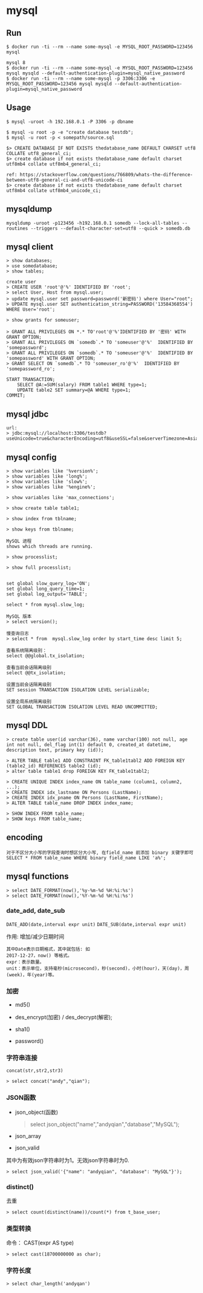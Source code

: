 # mysql

## Run

    $ docker run -ti --rm --name some-mysql -e MYSQL_ROOT_PASSWORD=123456 mysql

    mysql 8
    $ docker run -ti --rm --name some-mysql -e MYSQL_ROOT_PASSWORD=123456 mysql mysqld --default-authentication-plugin=mysql_native_password
    $ docker run -ti --rm --name some-mysql -p 3306:3306 -e MYSQL_ROOT_PASSWORD=123456 mysql mysqld --default-authentication-plugin=mysql_native_password

## Usage

    $ mysql -uroot -h 192.168.0.1 -P 3306 -p dbname

    $ mysql -u root -p -e "create database testdb";
    $ mysql -u root -p < somepath/source.sql

    $> CREATE DATABASE IF NOT EXISTS thedatabase_name DEFAULT CHARSET utf8 COLLATE utf8_general_ci;
    $> create database if not exists thedatabase_name default charset utf8mb4 collate utf8mb4_general_ci;

    ref: https://stackoverflow.com/questions/766809/whats-the-difference-between-utf8-general-ci-and-utf8-unicode-ci
    $> create database if not exists thedatabase_name default charset utf8mb4 collate utf8mb4_unicode_ci;


## mysqldump

    mysqldump -uroot -p123456 -h192.168.0.1 somedb --lock-all-tables --routines --triggers --default-character-set=utf8 --quick > somedb.db

## mysql client

    > show databases;
    > use somedatabase;
    > show tables;

    create user
    > CREATE USER 'root'@'%' IDENTIFIED BY 'root';
    > select User, Host from mysql.user;
    > update mysql.user set password=password('新密码') where User="root";
    > UPDATE mysql.user SET authentication_string=PASSWORD('13584368554') WHERE User='root';

    > show grants for someuser;

    > GRANT ALL PRIVILEGES ON *.* TO'root'@'%'IDENTIFIED BY '密码' WITH GRANT OPTION;
    > GRANT ALL PRIVILEGES ON `somedb`.* TO 'someuser'@'%'  IDENTIFIED BY 'somepassword';
    > GRANT ALL PRIVILEGES ON `somedb`.* TO 'someuser'@'%'  IDENTIFIED BY 'somepassword' WITH GRANT OPTION;
    > GRANT SELECT ON `somedb`.* TO 'someuser_ro'@'%'  IDENTIFIED BY 'somepassword_ro';

    START TRANSACTION;
        SELECT @A:=SUM(salary) FROM table1 WHERE type=1;
        UPDATE table2 SET summary=@A WHERE type=1;
    COMMIT;

## mysql jdbc 

    url:
    > jdbc:mysql://localhost:3306/testdb?useUnicode=true&characterEncoding=utf8&useSSL=false&serverTimezone=Asia/Shanghai

## mysql config
    > show variables like '%version%';
    > show variables like 'long%';
    > show variables like 'slow%';
    > show variables like '%engine%';

    > show variables like 'max_connections';

    > show create table table1;

    > show index from tblname;

    > show keys from tblname;

    MySQL 进程
    shows which threads are running.

    > show processlist;

    > show full processlist;


    set global slow_query_log='ON';
    set global long_query_time=1;
    set global log_output='TABLE';

    select * from mysql.slow_log;

    MySQL 版本
    > select version();

    慢查询日志
    > select * from  mysql.slow_log order by start_time desc limit 5;

    查看系统隔离级别：
    select @@global.tx_isolation;

    查看当前会话隔离级别
    select @@tx_isolation;
   
    设置当前会话隔离级别
    SET session TRANSACTION ISOLATION LEVEL serializable;

    设置全局系统隔离级别
    SET GLOBAL TRANSACTION ISOLATION LEVEL READ UNCOMMITTED;

## mysql DDL

    > create table user(id varchar(36), name varchar(100) not null, age int not null, del_flag int(1) default 0, created_at datetime, description text, primary key (id));

    > ALTER TABLE table1 ADD CONSTRAINT FK_table1tabl2 ADD FOREIGN KEY (table2_id) REFERENCES table2 (id);
    > alter table table1 drop FOREIGN KEY FK_table1tabl2;

    > CREATE UNIQUE INDEX index_name ON table_name (column1, column2, ...);
    > CREATE INDEX idx_lastname ON Persons (LastName);
    > CREATE INDEX idx_pname ON Persons (LastName, FirstName);
    > ALTER TABLE table_name DROP INDEX index_name;

    > SHOW INDEX FROM table_name;
    > SHOW keys FROM table_name;

## encoding

    对于不区分大小写的字段查询时想区分大小写, 在field_name 前添加 binary 关键字即可
    SELECT * FROM table_name WHERE binary field_name LIKE 'a%';

## mysql functions

    > select DATE_FORMAT(now(),'%y-%m-%d %H:%i:%s')
    > select DATE_FORMAT(now(),'%Y-%m-%d %H:%i:%s')

### date_add, date_sub

`DATE_ADD(date,interval expr unit)`
`DATE_SUB(date,interval expr unit)`

作用: 增加/减少日期时间

```
其中Date表示日期格式，其中就包括: 如
2017-12-27，now() 等格式。
expr：表示数量。
unit：表示单位，支持毫秒(microsecond)，秒(second)，小时(hour)，天(day)，周(week)，年(year)等。
```

### 加密

- md5()

- des_encrypt(加密) / des_decrypt(解密);

- sha1()

- password()

### 字符串连接

`concat(str,str2,str3)`

    > select concat("andy","qian");

### JSON函数

- json_object(函数)

    > select json_object("name","andyqian","database","MySQL");

- json_array

- json_valid

其中为有效json字符串时为1。无效json字符串时为0.

    > select json_valid('{"name": "andyqian", "database": "MySQL"}');

### distinct()

去重

    > select count(distinct(name))/count(*) from t_base_user;

### 类型转换

命令： CAST(expr AS type)

    > select cast(18700000000 as char);

### 字符长度

    > select char_length('andyqan')
